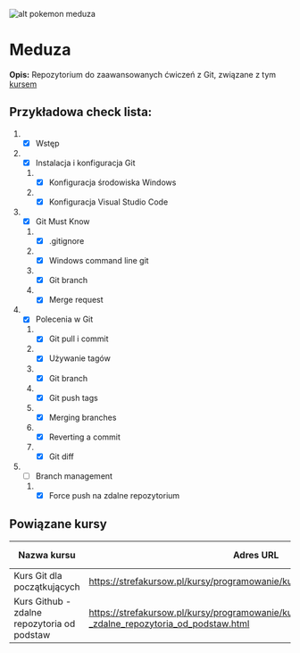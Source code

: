 ![alt pokemon meduza](http://pokelife.pl/pokemony/593.png "Jellicent")
# Meduza
**Opis:** Repozytorium do zaawansowanych ćwiczeń z Git, związane z tym [kursem](https://strefakursow.pl/kursy/programowanie/kurs_git_dla_zaawansowanych.html)  

## Przykładowa check lista:  
1. - [x] Wstęp  
2. - [x] Instalacja i konfiguracja Git  
   1. - [x] Konfiguracja środowiska Windows
   2. - [x] Konfiguracja Visual Studio Code  
3. - [x] Git Must Know
   1. - [x] .gitignore
   2. - [x] Windows command line git
   3. - [x] Git branch
   4. - [x] Merge request
4. - [x] Polecenia w Git
   1. - [x] Git pull i commit
   2. - [x] Używanie tagów
   3. - [x] Git branch
   4. - [x] Git push tags
   5. - [x] Merging branches
   6. - [x] Reverting a commit
   7. - [x] Git diff
5. - [ ] Branch management
   1. - [x] Force push na zdalne repozytorium

## Powiązane kursy
| Nazwa kursu | Adres URL | Poziom kursu |
| ----------- | --------- | ------------ |
| Kurs Git dla początkujących | https://strefakursow.pl/kursy/programowanie/kurs_git_dla_poczatkujacych.html | Podstawowy |
| Kurs Github - zdalne repozytoria od podstaw | https://strefakursow.pl/kursy/programowanie/kurs_github_-_zdalne_repozytoria_od_podstaw.html | Podstawowy |
